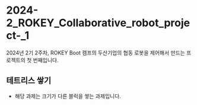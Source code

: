 # 2024-2_ROKEY_Collaborative_robot_project-_1
2024년 2기 2주차, ROKEY Boot 캠프의 두산기업의 협동 로봇을 제어해서 만드는 프로젝트의 첫 번째입니다.

## 테트리스 쌓기
- 해당 과제는 크기가 다른 블럭을 쌓는 과제입니다.